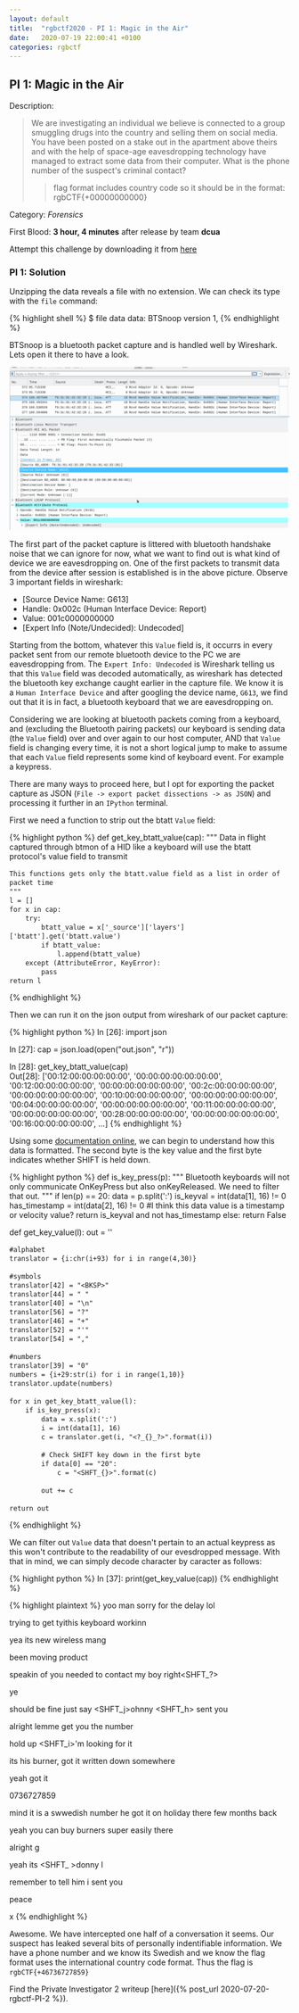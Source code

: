 ```yaml
---
layout: default
title:  "rgbctf2020 - PI 1: Magic in the Air"
date:   2020-07-19 22:00:41 +0100
categories: rgbctf
---
```


## **PI 1: Magic in the Air**
Description: 
>We are investigating an individual we believe is connected to a group smuggling drugs into the country and selling them on social media. You have been posted on a stake out in the apartment above theirs and with the help of space-age eavesdropping technology have managed to extract some data from their computer. What is the phone number of the suspect's criminal contact?
>>flag format includes country code so it should be in the format: rgbCTF{+00000000000}

Category: *Forensics*

First Blood: **3 hour, 4 minutes** after release  by team **dcua**

Attempt this challenge by downloading it from [here][gdrive-PI1]

### PI 1: Solution

Unzipping the data reveals a file with no extension. We can check its type with the `file` command:

{% highlight shell %}
$ file data
data: BTSnoop version 1,
{% endhighlight %}

BTSnoop is a bluetooth packet capture and is handled well by Wireshark. Lets open it there to have a look.

![image](/assets/images/rgbctf/pi/pi1_wireshark1.png)

The first part of the packet capture is littered with bluetooth handshake noise that we can ignore for now, what we want to find out is what kind of device we are eavesdropping on. One of the first packets to transmit data from the device after session is established is in the above picture. Observe 3 important fields in wireshark:

- [Source Device Name:   G613]
- Handle: 0x002c (Human Interface Device: Report)
- Value: 001c0000000000
- [Expert Info (Note/Undecided): Undecoded]

Starting from the bottom, whatever this `Value` field is, it occurrs in every packet sent from our remote bluetooth device to the PC we are eavesdropping from. The `Expert Info: Undecoded` is Wireshark telling us that this `Value` field was decoded automatically, as wireshark has detected the bluetooth key exchange caught earlier in the capture file. We know it is a `Human Interface Device` and after googling the device name, `G613`, we find out that it is in fact, a bluetooth keyboard that we are eavesdropping on.

Considering we are looking at bluetooth packets coming from a keyboard, and (excluding the Bluetooth pairing packets) our keyboard is sending data (the `Value` field) over and over again to our host computer, AND that `Value` field is changing every time, it is not a short logical jump to make to assume that each `Value` field represents some kind of keyboard event. For example a keypress.

There are many ways to proceed here, but I opt for exporting the packet capture as JSON (`File -> export packet dissections -> as JSON`) and processing it further in an `IPython` terminal.

First we need a function to strip out the btatt `Value` field:

{% highlight python %}
def get_key_btatt_value(cap):
    """ Data in flight captured through btmon of a HID like a keyboard will use the btatt protocol's value field to transmit

    This functions gets only the btatt.value field as a list in order of packet time
    """
    l = []
    for x in cap:
        try:
            btatt_value = x['_source']['layers']['btatt'].get('btatt.value')
            if btatt_value:
                l.append(btatt_value)
        except (AttributeError, KeyError):
            pass
    return l
{% endhighlight %}

Then we can run it on the json output from wireshark of our packet capture:

{% highlight python %}
In [26]: import json                                                                  

In [27]: cap = json.load(open("out.json", "r"))                                       

In [28]: get_key_btatt_value(cap)                                            
Out[28]: 
['00:12:00:00:00:00:00',
 '00:00:00:00:00:00:00',
 '00:12:00:00:00:00:00',
 '00:00:00:00:00:00:00',
 '00:2c:00:00:00:00:00',
 '00:00:00:00:00:00:00',
 '00:10:00:00:00:00:00',
 '00:00:00:00:00:00:00',
 '00:04:00:00:00:00:00',
 '00:00:00:00:00:00:00',
 '00:11:00:00:00:00:00',
 '00:00:00:00:00:00:00',
 '00:28:00:00:00:00:00',
 '00:00:00:00:00:00:00',
 '00:16:00:00:00:00:00',
 ...]
{% endhighlight %}

Using some [documentation online][btusbhid], we can begin to understand how this data is formatted. The second byte is the key value and the first byte indicates whether SHIFT is held down.

{% highlight python %}
def is_key_press(p):
    """ Bluetooth keyboards will not only communicate OnKeyPress
    but also onKeyReleased. We need to filter that out.
    """
    if len(p) == 20:
    	data = p.split(':')
    	is_keyval = int(data[1], 16) != 0
    	has_timestamp = int(data[2], 16) != 0 #I think this data value is a timestamp or velocity value?
    	return is_keyval and not has_timestamp
    else:
        return False


def get_key_value(l):
    out = ''

    #alphabet
    translator = {i:chr(i+93) for i in range(4,30)}

    #symbols
    translator[42] = "<BKSP>"
    translator[44] = " "
    translator[40] = "\n"
    translator[56] = "?"
    translator[46] = "+"
    translator[52] = "'"
    translator[54] = ","

    #numbers
    translator[39] = "0"
    numbers = {i+29:str(i) for i in range(1,10)}
    translator.update(numbers)

    for x in get_key_btatt_value(l):
        if is_key_press(x):
            data = x.split(':')
            i = int(data[1], 16)
            c = translator.get(i, "<?_{}_?>".format(i))
            
            # Check SHIFT key down in the first byte 
            if data[0] == "20":
                c = "<SHFT_{}>".format(c)
            
            out += c

    return out
{% endhighlight %}

We can filter out `Value` data that doesn't pertain to an actual keypress as this won't contribute to the readability of our evesdropped message. With that in mind, we can simply decode character by caracter as follows:


{% highlight python %}
In [37]: print(get_key_value(cap))
{% endhighlight %}

{% highlight plaintext %}
yoo man
sorry for the delay lol

trying to get tyi<BKSP><BKSP><BKSP>this keyboard workinn

yea its new<?_55_?> wireless mang<BKSP><?_55_?> 

been moving product

speakin of you needed to contact my boy right<SHFT_?>

ye

should be fine just say <SHFT_j>ohnny <SHFT_h> sent you

alright lemme get you the number

hold up <SHFT_i>'m looking for it

its his burner, got it written down somewhere

yeah got it

0736727859

mind it is a swwedish number<?_55_?> he got it on holiday there few months back

yeah you can buy burners super easily there

alright g

yeah its <SHFT_ >donny l

remember to tell him i sent you

peace

x
{% endhighlight %}

Awesome. We have intercepted one half of a conversation it seems. Our suspect has leaked several bits of personally indentifiable information. We have a phone number and we know its Swedish and we know the flag format uses the international country code format. Thus the flag is `rgbCTF{+46736727859}`

Find the Private Investigator 2 writeup [here]({% post_url 2020-07-20-rgbctf-PI-2 %}).




[btusbhid]: https://cdn.sparkfun.com/datasheets/Wireless/Bluetooth/RN-HID-User-Guide-v1.0r.pdf
[gdrive-PI1]: https://drive.google.com/uc?export=download&id=1URjUEjUnO_Z1eDdsf2FSDRnFbS0TpNc6